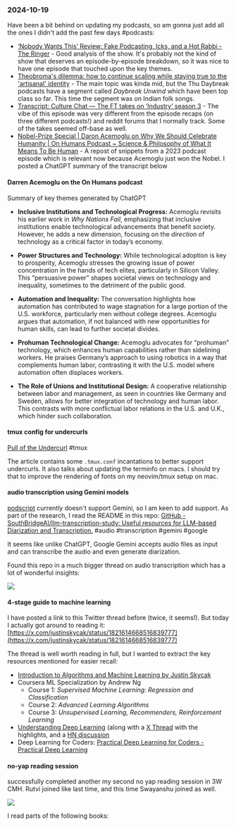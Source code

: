 ### 2024-10-19
Have been a bit behind on updating my podcasts, so am gonna just add all the ones I didn't add the past few days #podcasts:
- [‘Nobody Wants This’ Review: Fake Podcasting, Icks, and a Hot Rabbi - The Ringer](https://www.theringer.com/2024/10/15/24271298/nobody-wants-this-review-fake-podcasting-icks-hot-rabbi) - Good analysis of the show. It's probably not the kind of show that deserves an episode-by-episode breakdown, so it was nice to have one episode that touched upon the key themes.
- [Theobroma's dilemma: how to continue scaling while staying true to the 'artisanal' identity](https://www.listennotes.com/podcasts/daybreak/theobromas-dilemma-how-to-n6kfsZbpyBz/) - The main topic was kinda mid, but the Thu Daybreak podcasts have a segment called _Daybreak Unwind_ which have been top class so far. This time the segment was on Indian folk songs.
- [Transcript: Culture Chat — The FT takes on ‘Industry’ season 3](https://www.ft.com/content/d84b00d9-4707-4184-ac8e-85d3de67d536) - The vibe of this episode was very different from the episode recaps (on three different podcasts!) and reddit forums that I normally track. Some of the takes seemed off-base as well.
- [Nobel-Prize Special | Daron Acemoglu on Why We Should Celebrate Humanity | On Humans Podcast \~ Science & Philosophy of What It Means To Be Human](https://on-humans.podcastpage.io/episode/nobel-prize-special-daron-acemoglu-on-why-we-should-celebrate-humanity) - A repost of snippets from a 2023 podcast episode which is relevant now because Acemoglu just won the Nobel. I posted a ChatGPT summary of the transcript below

#### Darren Acemoglu on the On Humans podcast
Summary of key themes generated by ChatGPT

- **Inclusive Institutions and Technological Progress:** Acemoglu revisits his earlier work in _Why Nations Fail_, emphasizing that inclusive institutions enable technological advancements that benefit society. However, he adds a new dimension, focusing on the _direction_ of technology as a critical factor in today’s economy.
    
- **Power Structures and Technology:** While technological adoption is key to prosperity, Acemoglu stresses the growing issue of power concentration in the hands of tech elites, particularly in Silicon Valley. This “persuasive power” shapes societal views on technology and inequality, sometimes to the detriment of the public good.
    
- **Automation and Inequality:** The conversation highlights how automation has contributed to wage stagnation for a large portion of the U.S. workforce, particularly men without college degrees. Acemoglu argues that automation, if not balanced with new opportunities for human skills, can lead to further societal divides.
    
- **Prohuman Technological Change:** Acemoglu advocates for “prohuman” technology, which enhances human capabilities rather than sidelining workers. He praises Germany’s approach to using robotics in a way that complements human labor, contrasting it with the U.S. model where automation often displaces workers.
    
- **The Role of Unions and Institutional Design:** A cooperative relationship between labor and management, as seen in countries like Germany and Sweden, allows for better integration of technology and human labor. This contrasts with more conflictual labor relations in the U.S. and U.K., which hinder such collaboration.

#### tmux config for undercurls
[Pull of the Undercurl](https://ryantravitz.com/blog/2023-02-18-pull-of-the-undercurl/?s=09) #tmux 

The article contains some `.tmux.conf` incantations to better support undercurls. It also talks about updating the terminfo on macs. I should try that to improve the rendering of fonts on my neovim/tmux setup on mac.

#### audio transcription using Gemini models
[podscript](https://github.com/deepakjois/podscript) currently doesn't support Gemini, so I am keen to add support. As part of the research, I read the README in this repo: [GitHub - SouthBridgeAI/llm-transcription-study: Useful resources for LLM-based Diarization and Transcription.](https://github.com/SouthBridgeAI/llm-transcription-study) #audio #transcription #gemini #google

It seems like unlike ChatGPT, Google Gemini accepts audio files as input and can transcribe the audio and even generate diarization. 

Found this repo in a much bigger thread on audio transcription which has a lot of wonderful insights:

![](https://x.com/hrishioa/status/1846222504018563210)

#### 4-stage guide to machine learning
I have posted a link to this Twitter thread before (twice, it seems!). But today I actually got around to reading it: [https://x.com/justinskycak/status/1821614668516839777](https://x.com/justinskycak/status/1821614668516839777)

The thread is well worth reading in full, but I wanted to extract the key resources mentioned for easier recall:
- [Introduction to Algorithms and Machine Learning by Justin Skycak](https://www.justinmath.com/books/#introduction-to-algorithms-and-machine-learning)
- Coursera ML Specialization by Andrew Ng
	- Course 1: _Supervised Machine Learning: Regression and Classification_
	- Course 2: _Advanced Learning Algorithms_
	- Course 3: _Unsupervised Learning, Recommenders, Reinforcement Learning_
- [Understanding Deep Learning](https://udlbook.github.io/udlbook/) (along with a [X Thread](https://x.com/SimonPrinceAI/status/1686475960973963265) with the highlights, and a [HN discussion](https://news.ycombinator.com/item?id=38424939)
- Deep Learning for Coders: [Practical Deep Learning for Coders - Practical Deep Learning](https://course.fast.ai/)

#### no-yap reading session
successfully completed another my second no yap reading session in 3W CMH. Rutvi joined like last time, and this time Swayanshu joined as well.

![](https://x.com/debugjois/status/1847671902325579812)

I read parts of the following books: 